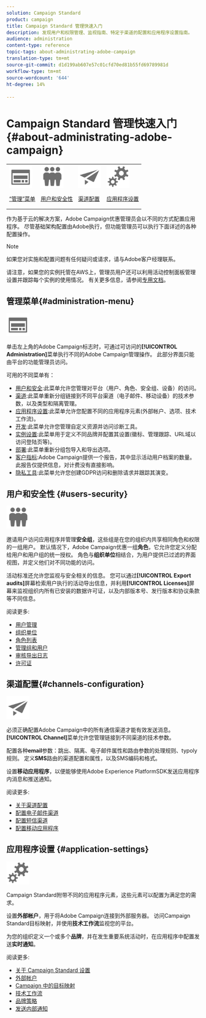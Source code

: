 ```yaml
---
solution: Campaign Standard
product: campaign
title: Campaign Standard 管理快速入门
description: 发现用户和权限管理、监视指南、特定于渠道的配置和应用程序设置指南。
audience: administration
content-type: reference
topic-tags: about-administrating-adobe-campaign
translation-type: tm+mt
source-git-commit: d1d199ab607e57c01cfd70ed81b55fd69789981d
workflow-type: tm+mt
source-wordcount: '644'
ht-degree: 14%

---
```



# Campaign Standard 管理快速入门 {#about-administrating-adobe-campaign}

<table>
<tr><td><img src="assets/do-not-localize/icon_menu.svg" width="60px"><p><a href="#administration-menu">“管理”菜单</a></p></td>
<td><img src="assets/do-not-localize/icon_users.svg" width="60px"><p><a href="#users-security">用户和安全性</a></p></td>
<td><img src="assets/do-not-localize/icon_channels.svg" width="60px"><p><a href="#channels-configuration">渠道配置</a></p></td>
<td><img src="assets/do-not-localize/icon_settings.svg" width="60px"><p><a href="#application-settings">应用程序设置</a></p></td></tr>
</table>

作为基于云的解决方案，Adobe Campaign优惠管理员会以不同的方式配置应用程序。 尽管基础架构配置由Adobe执行，但功能管理员可以执行下面详述的各种配置操作。

>[!NOTE]
>
>如果您对实施和配置问题有任何疑问或请求，请与Adobe客户经理联系。

请注意，如果您的实例托管在AWS上，管理员用户还可以利用活动控制面板管理设置并跟踪每个实例的使用情况。 有关更多信息，请参阅[专用文档](https://experienceleague.adobe.com/docs/control-panel/using/control-panel-home.html)。

## 管理菜单{#administration-menu}

<img src="assets/do-not-localize/icon_menu.svg" width="60px">

单击左上角的Adobe Campaign标志时，可通过可访问的&#x200B;**[!UICONTROL Administration]**&#x200B;菜单执行不同的Adobe Campaign管理操作。 此部分界面只能由平台的功能管理员访问。

可用的不同菜单有：

* [用户和安全](../../administration/using/about-access-management.md):此菜单允许您管理对平台（用户、角色、安全组、设备）的访问。
* [渠道](../../administration/using/about-channel-configuration.md):此菜单重新分组链接到不同平台渠道（电子邮件、移动设备）的技术参数，以及类型和隔离管理。
* [应用程序设置](../../administration/using/external-accounts.md):此菜单允许您配置不同的应用程序元素(外部帐户、选项、技术工作流)。
* [开发](../../developing/using/data-model-concepts.md):此菜单允许您管理自定义资源并访问诊断工具。
* [实例设置](../../administration/using/branding.md):此菜单用于定义不同品牌并配置其设置(徽标、管理跟踪、URL域以访问登陆页等)。
* [部署](../../automating/using/managing-packages.md):此菜单重新分组包导入和导出选项。
* [客户指标](../../audiences/using/active-profiles.md):Adobe Campaign提供一个报告，其中显示活动用户档案的数量。此报告仅提供信息，对计费没有直接影响。
* [隐私工具](../../start/using/privacy-management.md):此菜单允许您创建GDPR访问和删除请求并跟踪其演变。

## 用户和安全性 {#users-security}

<img src="assets/do-not-localize/icon_users.svg"  width="60px">

邀请用户访问应用程序并管理&#x200B;**安全组**，这些组是在您的组织内共享相同角色和权限的一组用户。 默认情况下，Adobe Campaign优惠一组&#x200B;**角色**，它允许您定义分配给用户和用户组的统一授权。 角色与&#x200B;**组织单位**&#x200B;相结合，为用户提供已过滤的界面视图，并定义他们对不同功能的访问。

活动标准还允许您监视与安全相关的信息。 您可以通过&#x200B;**[!UICONTROL Export audits]**&#x200B;屏幕检索用户执行的活动导出信息，并利用&#x200B;**[!UICONTROL Licenses]**&#x200B;屏幕来监视组织内所有已安装的数据许可证，以及内部版本号、发行版本和协议条款等不同信息。

阅读更多:

* [用户管理](../../administration/using/users-management.md)
* [组织单位](../../administration/using/organizational-units.md)
* [角色列表](../../administration/using/list-of-roles.md)
* [管理组和用户](../../administration/using/managing-groups-and-users.md)
* [审核导出日志](../../administration/using/auditing-export-logs.md)
* [许可证](../../administration/using/licenses.md)

## 渠道配置{#channels-configuration}

<img src="assets/do-not-localize/icon_channels.svg" width="60px">

必须正确配置Adobe Campaign中的所有通信渠道才能有效发送消息。**[!UICONTROL Channel]**&#x200B;菜单允许您管理链接到不同渠道的技术参数。

配置各种&#x200B;**email**&#x200B;参数：跳出、隔离、电子邮件属性和路由参数的处理规则、typoly规则。 定义&#x200B;**SMS**&#x200B;路由的渠道配置和属性，以及SMS编码和格式。

设置&#x200B;**移动应用程序**，以便能够使用Adobe Experience PlatformSDK发送应用程序内消息和推送通知。

阅读更多:

* [关于渠道配置](../../administration/using/about-channel-configuration.md)
* [配置电子邮件渠道](../../administration/using/configuring-email-channel.md)
* [配置短信渠道](../../administration/using/configuring-sms-channel.md)
* [配置移动应用程序](../../administration/using/configuring-a-mobile-application.md)

## 应用程序设置 {#application-settings}

<img src="assets/do-not-localize/icon_settings.svg" width="60px">

Campaign Standard附带不同的应用程序元素，这些元素可以配置为满足您的需求。

设置&#x200B;**外部帐户**，用于将Adobe Campaign连接到外部服务器。 访问Campaign Standard目标映射，并使用&#x200B;**技术工作流**&#x200B;监视您的平台。

为您的组织定义一个或多个&#x200B;**品牌**，并在发生重要系统活动时，在应用程序中配置发送&#x200B;**实时通知**。

阅读更多:

* [关于 Campaign Standard 设置](../../administration/using/about-campaign-standard-settings.md)
* [外部帐户](../../administration/using/external-accounts.md)
* [Campaign 中的目标映射](../../administration/using/target-mappings-in-campaign.md)
* [技术工作流](../../administration/using/technical-workflows.md)
* [品牌策略](../../administration/using/branding.md)
* [发送内部通知](../../administration/using/sending-internal-notifications.md)
